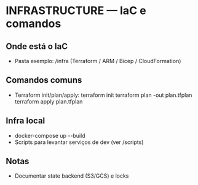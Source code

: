 # INFRASTRUCTURE — IaC e comandos

## Onde está o IaC
- Pasta exemplo: /infra (Terraform / ARM / Bicep / CloudFormation)

## Comandos comuns
- Terraform init/plan/apply:
  terraform init
  terraform plan -out plan.tfplan
  terraform apply plan.tfplan

## Infra local
- docker-compose up --build
- Scripts para levantar serviços de dev (ver /scripts)

## Notas
- Documentar state backend (S3/GCS) e locks